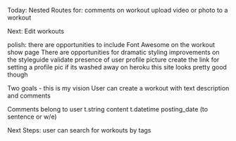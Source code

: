 
Today: 
Nested Routes for:
comments on workout
upload video or photo to a workout

Next:
Edit workouts

polish:
there are opportunities to include Font Awesome on the workout show page
There are opportunities for dramatic styling improvements on the styleguide
validate presence of user profile picture
create the link for setting a profile pic if its washed away on heroku
this site looks pretty good though

Two goals - this is my vision
User can create a workout with text description and comments

Comments belong to user
t.string content
t.datetime posting_date (to sentence or w/e)

Next Steps:
user can search for workouts by tags 
